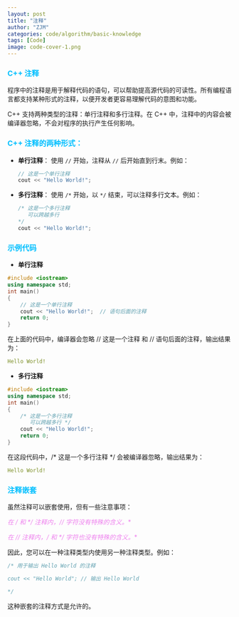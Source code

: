 ```yaml
---
layout: post
title: "注释"
author: "ZJM"
categories: code/algorithm/basic-knowledge
tags: [Code]
image: code-cover-1.png
---
```

### <span style="color: rgb(0,191,255);">**C++ 注释**</span>
程序中的注释是用于解释代码的语句，可以帮助提高源代码的可读性。所有编程语言都支持某种形式的注释，以便开发者更容易理解代码的意图和功能。

C++ 支持两种类型的注释：单行注释和多行注释。在 C++ 中，注释中的内容会被编译器忽略，不会对程序的执行产生任何影响。

### <span style="color: rgb(0,191,255);">**C++ 注释的两种形式：**</span>

- **单行注释**： 使用 `//` 开始，注释从 `//` 后开始直到行末。例如：

  ```cpp
  // 这是一个单行注释
  cout << "Hello World!";
  ```

- **多行注释**： 使用 `/*` 开始，以 `*/` 结束，可以注释多行文本。例如：

  ```cpp
  /* 这是一个多行注释
     可以跨越多行
  */
  cout << "Hello World!";
  ```
  
### <span style="color: rgb(0,191,255);">**示例代码**</span>
- **单行注释**
```cpp
#include <iostream>
using namespace std;
int main() 
{
    // 这是一个单行注释
    cout << "Hello World!";  // 语句后面的注释
    return 0;
}
```

在上面的代码中，编译器会忽略 // 这是一个注释 和 // 语句后面的注释，输出结果为：
```yaml
Hello World!
```
- **多行注释**
```cpp
#include <iostream>
using namespace std;
int main() 
{
    /* 这是一个多行注释
       可以跨越多行 */
    cout << "Hello World!";
    return 0;
}
```

在这段代码中，/* 这是一个多行注释 */ 会被编译器忽略，输出结果为：
```yaml
Hello World!
```

### <span style="color: rgb(0,191,255);">**注释嵌套**</span>

虽然注释可以嵌套使用，但有一些注意事项：

<span style="color: rgb(238,130,238);">**在 /* 和 */ 注释内，// 字符没有特殊的含义。**</span>

<span style="color: rgb(238,130,238);">**在 // 注释内，/* 和 */ 字符也没有特殊的含义。**</span>

因此，您可以在一种注释类型内使用另一种注释类型。例如：
```cpp
/* 用于输出 Hello World 的注释

cout << "Hello World"; // 输出 Hello World

*/
```
这种嵌套的注释方式是允许的。